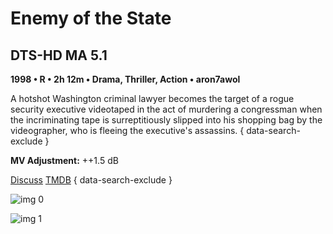 # Enemy of the State

## DTS-HD MA 5.1

**1998 • R • 2h 12m • Drama, Thriller, Action • aron7awol**

A hotshot Washington criminal lawyer becomes the target of a rogue security executive videotaped in the act of murdering a congressman when the incriminating tape is surreptitiously slipped into his shopping bag by the videographer, who is fleeing the executive's assassins.
{ data-search-exclude }

**MV Adjustment:** ++1.5 dB

[Discuss](https://www.avsforum.com/threads/bass-eq-for-filtered-movies.2995212/post-58413084)  [TMDB](9798)
{ data-search-exclude }

![img 0](https://i.imgur.com/Hp1drR7.jpg)

![img 1](https://i.imgur.com/Wnfq0et.png)


